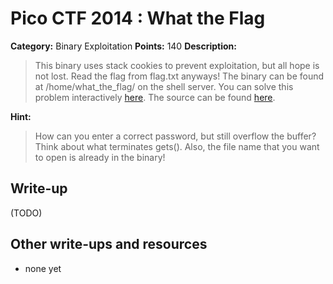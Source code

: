 # Pico CTF 2014 : What the Flag

**Category:** Binary Exploitation
**Points:** 140
**Description:**

>This binary uses stack cookies to prevent exploitation, but all hope is not lost. Read the flag from flag.txt anyways! The binary can be found at /home/what_the_flag/ on the shell server. You can solve this problem interactively [here](https://picoctf.com/problem-static/binary/WhatTheFlag/what_the_flag.html
). The source can be found [here](what_the_flag.c).

**Hint:**
>How can you enter a correct password, but still overflow the buffer? Think about what terminates gets(). Also, the file name that you want to open is already in the binary!

## Write-up

(TODO)

## Other write-ups and resources

* none yet
